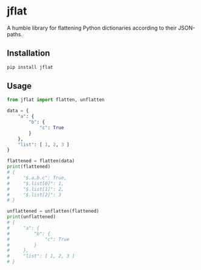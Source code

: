 # jflat

A humble library for flattening Python dictionaries according to their JSON-paths.

## Installation

```bash
pip install jflat
```

## Usage

```python
from jflat import flatten, unflatten

data = {
    "a": {
        "b": {
            "c": True
        }
    },
    "list": [ 1, 2, 3 ]
}

flattened = flatten(data)
print(flattened)
# {
#     "$.a.b.c": True,
#     "$.list[0]": 1,
#     "$.list[1]": 2,
#     "$.list[2]": 3
# }

unflattened = unflatten(flattened)
print(unflattened)
# {
#     "a": {
#         "b": {
#             "c": True
#         }
#     },
#     "list": [ 1, 2, 3 ]
# }
```
